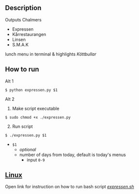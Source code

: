 ## Description
Outputs Chalmers
- Expressen
- Kårrestaurangen
- Linsen
- S.M.A.K
  
lunch menu in terminal & highlights *Köttbullar* 


## How to run
Alt 1

```
$ python expressen.py $1
```
Alt 2

1. Make script executable
```
$ sudo chmod +x ./expressen.py
```

2. Run script
```
$ ./expressen.py $1
```

- `$1`
  -  *optional* 
  -  number of days from today, default is today's menus
     -  input `0-9`


## [Linux](resources/README-sh.md)
Open link for instruction on how to run bash script [*expressen.sh*](expressen.sh)
